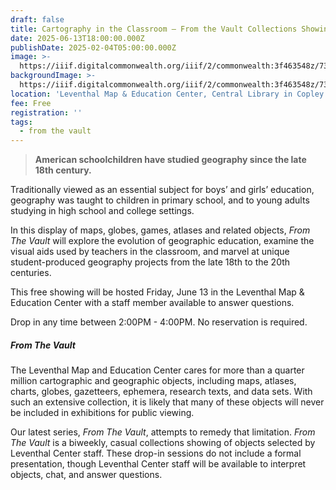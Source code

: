 ```yaml
---
draft: false
title: Cartography in the Classroom — From the Vault Collections Showing
date: 2025-06-13T18:00:00.000Z
publishDate: 2025-02-04T05:00:00.000Z
image: >-
  https://iiif.digitalcommonwealth.org/iiif/2/commonwealth:3f463548z/73,1650,4877,2273/,1200/0/default.jpg
backgroundImage: >-
  https://iiif.digitalcommonwealth.org/iiif/2/commonwealth:3f463548z/73,1650,4877,2273/,1200/0/default.jpg
location: 'Leventhal Map & Education Center, Central Library in Copley Square'
fee: Free
registration: ''
tags:
  - from the vault
---
```


> **American schoolchildren have studied geography since the late 18th century.**

Traditionally viewed as an essential subject for boys’ and girls’ education, geography was taught to children in primary school, and to young adults studying in high school and college settings.

In this display of maps, globes, games, atlases and related objects, *From The Vault* will explore the evolution of geographic education, examine the visual aids used by teachers in the classroom, and marvel at unique student-produced geography projects from the late 18th to the 20th centuries.

This free showing will be hosted Friday, June 13 in the Leventhal Map & Education Center with a staff member available to answer questions.

Drop in any time between 2:00PM - 4:00PM. No reservation is required.

##### ***From The Vault***

The Leventhal Map and Education Center cares for more than a quarter million cartographic and geographic objects, including maps, atlases, charts, globes, gazetteers, ephemera, research texts, and data sets. With such an extensive collection, it is likely that many of these objects will never be included in exhibitions for public viewing.

Our latest series, *From The Vault*, attempts to remedy that limitation. *From The Vault* is a biweekly, casual collections showing of objects selected by Leventhal Center staff. These drop-in sessions do not include a formal presentation, though Leventhal Center staff will be available to interpret objects, chat, and answer questions.
